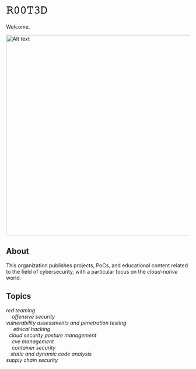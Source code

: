 # 𝚁𝟶𝟶𝚃𝟹𝙳

Welcome.


<img src="https://media1.giphy.com/media/v1.Y2lkPTc5MGI3NjExNzZzaWNxMndqdmNvaXFlNDQ5ZXlqZjUxMWwyaWhwcDJia2ltamdiZyZlcD12MV9pbnRlcm5hbF9naWZfYnlfaWQmY3Q9Zw/3oKIPlCroSFHV8uoko/giphy.gif" alt="Alt text" width="550" height="550">  

<br>  

## About
This organization publishes projects, PoCs, and educational content related to the field of cybersecurity, with a particular focus on the *cloud-native* world.  

## Topics

*red teaming*  
&nbsp;&nbsp;&nbsp;&nbsp;*offensive security*  
*vulnerability assessments and penetration testing*  
&nbsp;&nbsp;&nbsp;&nbsp;&nbsp;*ethical hacking*  
&nbsp;&nbsp;*cloud security posture management*  
&nbsp;&nbsp;&nbsp;&nbsp;*cve management*   
&nbsp;&nbsp;&nbsp;&nbsp;*container security*  
&nbsp;&nbsp;&nbsp;*static and dynamic code analysis*  
*supply chain security*


